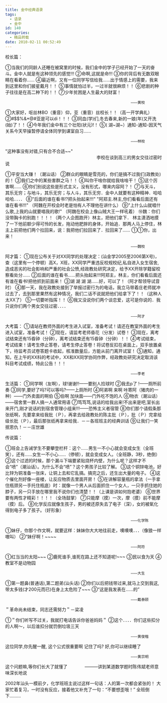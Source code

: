 ```yaml
---
title: 金中经典语录
tags:
  - 语录
  - 金中
id: 140
categories:
  - 精品转载
date: 2010-02-11 00:52:49
---
```


校长篇：

①当我们的同龄人还睡在被窝里的时候，我们金中的学子已经开始了一天的奋斗。金中人就是有这种领先的感觉!!!
②命啊,这就是命!!!
③你的背后有无数双眼睛在看着你……
④最近啊，又有一位同学写信给我……出于情感上的需要，我来到这里和你们披星戴月！！
⑤事情就怕过半，一过半就很麻烦！！
⑥悲剧的种子往往是在高二种下的！！
⑦少年贫困是人生最大的财富！

	　　　　　　　　　　　　　　　　　　　　　　　　　　　　　　　　　　———黄校

<!--more-->

①大家好，呕丝林BO（重音）仰，亚（重音）丝校长！！（高一开学典礼）
②#$$%&*@#亚是可以di！！！
③同血(学)们,冬去春来,新的一娘(年)又开洗(始)了！！
④今年我们金中有三个壮阳(状元)!！
⑤( 湖~湖~）通知-通知-因天气关系今天早操暂停请全体同学到课室自习……

	　　　　　　　　　　　　　　　　　　　　　　　　　　　　　　　　　　———林校

"这种事没有对错,只有合不合适~~"
　　　　　　　　　　　　　　　　　　　　　李校在谈到高三的男女交往过密时说

①平安当大赚！（潮汕话）
②群众的眼睛是雪亮的，你们是搞不过我们(政教处)的！
③我们之中的某些害群之马！！
④叫你干啥你就给我啥啥干！
⑤这个厉害啊……
⑥你们别说这些是形式主义，没有形式，哪来内容阿？！
⑦与天斗，其乐无穷；与地斗，其乐无穷；与人斗，其乐无穷．金中人就要有这种精神．哈哈哈哈．．．．
⑧"后面的谁在看书!?把头抬起来!!!" "阿郑主.林主,你们看看后面还有谁在看书!!!" （阿魏在开校会时老是怕有人不理他在讲什么）
⑨"上什么山就唱什么歌,上我的山就要唱我的歌!" （阿魏在校会上像山贼大王一样吼着）
⑩魏：你们没带胸卡的别跑！！！！（两个人企图跑开）林主，把他们拿下．
林主潇洒地摸了一下他前额少得可怜的长发，拖动他肥胖的身体，开始追．那两人马上停住，林主上前把他们两个拉回来，说：我把他们拉回来了．拉回来了……
①①你，出来！

	　　　　　　　　　　　　　　　　　　　　　　　　　　　　　　　　　　———魏校

阿才篇：
①现在公布关于对XX同学的处理决定：(汕金学2005至2006第X号)，查（这里有一个停顿）高X，X班，XX同学严重违反校规校纪,私自进入女生宿舍,造成恶劣的社会影响和严重的社会公愤,经政教处研究决定，给予XX开除学籍留校察看处分……
②后面的谁在看书……把头抬起来!!!阿郑主，林主，你们看看后面还有谁在看书!把他抓到前面来！
③湖 湖 湖 湖……好，可以了！（阿才帮领导试音时）
④那一天，我在政教处接到了举报过密行为的电话，我立马带着庄老师就冲过去了，去到那里果然有这种情况，我们二话不说就把他们给拿下了！！（这种人太XX了）
⑤一切要听指挥！！
⑥我又没说你们两个谈恋爱，这可是你说的．我只说你们两个男女交往过密．．．．

	　　　　　　　　　　　　　　　　　　　　　　　　　　　　　　　　　　———阿才

大考篇：
①请站在教师外面的考生进入试室，准备考试！请还在教室外面的考生进入试室，准备考试！
②现在，请监考老师昏花（分发）试卷！
③现在，离考试结束还有15昏钟（分钟），离考试结束还有15昏钟（分钟）！！
④考试结束，考试结束！请考生停止答卷，请考生停止答卷！将试卷反扣在桌面上，双手放置桌下，待监考员试卷答题卡收起，核准数量后，方能从前门离开试室！
⑤通知，通知，在上午的XX科的考试中，XX和XX同学协同作弊，经政教处研究决定取消该科目考试成绩，特此公告！！！

	　　　　　　　　　　　　　　　　　　　　　　　　　　　　　　　　　　———李老

生活篇：
①同学啊（友啊），球!谢谢!!——要别人捡球时
②我去p了 !——厕所前奏
③同学,要好了吗?可以等吗?——上厕所时
④阿弟啊 来啊 咔寄阿（猪肉的一种）——门外卖面的啊伯
⑤伯啊 加块面——门外吃不饱的人
⑥物衣（潮汕话）——宿舍里一群人搞一人通常用语
⑦笃笃笃,说话的给我出来!不出来是吧,室长出来开门,刚才说话的到宿舍管理小组来!!!——恐怖主义者宿管
⑧你们那个请假条那张纸啊，先要拿来给我批（Ｐ），再拿去给政教处的陈主批（Ｐ），批（Ｐ）完拿给级长批（Ｐ），最后那张纸再拿来给我．－－各班班主的经典训话
⑨让我们一笑抿恩仇！－－庄世雄

传说篇：

①班会上告诫学生不要攀登栏杆：这个……男生一不小心就会变成女生（全班笑），还有……女生一不小心……（停顿），就会变成女人。（全班静，3秒，绝倒）
②这个过滤的时候，那个漏斗下端要紧贴烧杯内壁，为什么呢？这样才不会“喷”（潮汕话）。为什么不会“喷”？这个男孩子比较了解。
③这个铜锌电池，好比锌为铜准备一张床，让铜上去和它乱搞。搞完之后，还生出大量的电子。
④这个催化剂好像一座楼，让反应物质去里面开房！
⑤在讲解容量瓶的拿法（一手拿住瓶颈另一手托住瓶底）时：就像一个男人从后面抓住一个女人，一只手抓住她的脖子，另一只手放在哪里我不说你们也清楚！！（上课是讲如何抱老婆）
⑥世界要有两性才精彩！！！！（全场鼓掌）
⑦只能摩（摸）一次，摩（摸）前不能摩（摸）后。
⑧化学反应就像生孩子，男的被还原失去了电子（深），女的被氧化得到电子多了孩子。（好形象）

	　　　　　　　　　　　　　　　　　　　　　　　　　　　　　　　　　　———化学陈

①妹仔，你那个作文啊，就要这样：妹妹你大大地往前走，噢噢噢．．．（像狼一样嗷叫）
②“妹仔啊！~~~~

	　　　　　　　　　　　　　　　　　　　　　　　　　　　　　　　　　　———阿符

①红当当的太阳~~~
②鹿死谁手,谁死在路上还不知道呢!~~~
③民以食为天
④教室不是动物园

	　　　　　　　　　　　　　　　　　　　　　　　　　　　　　　　　　　———大生

①第一题鼻(普通话),第二题弟(汕头话) 
②你们以后把钱带过来,就马上交到我这,带太多钱(才200元而已)在身上太危险了~~~
③“这是我发表在……的”

	　　　　　　　　　　　　　　　　　　　　　　　　　　　　　　　　　　———戴泰颐

＂革命尚未结束，同志还需努力＂－梁凌

①＂你们听写不过关，我就打电话告诉你爸爸妈妈＂
②这个．．．．你们这些扣分的人啊～，以后谁扣分就罚倒垃圾三天

	　　　　　　　　　　　　　　　　　　　　　　　　　　　　　　　　　　———黄俊楷

这位同学,你先醒一醒,
这个公式很重要啊
记住了吗?
好,你可以继续睡了

	　　　　　　　　　　　　　　　　　　　　　　　　　　　　　　　　　　———黄宗明

这个问题嘛,等你们长大了就懂了　　　　———讲到某道数学题时陈伟斌老师意味深长地说

2002年汕头一模前夕，化学班班主说过这样一句话：人的第一次都会紧张的！
大家忙着复习，一时没有反应，接着他又补充了一句：“不要想歪哦！”
全班倒下………
